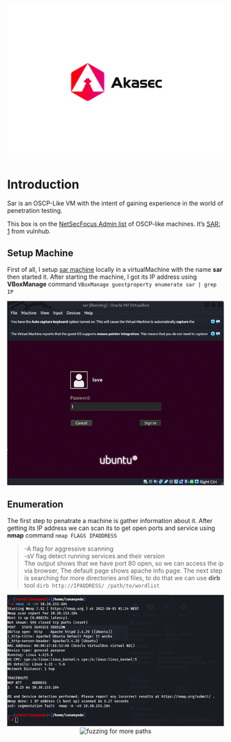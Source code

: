 <p align="center"><img src="https://github.com/AkaSec-1337-CyberSecurity-Club/Introduction/raw/main/light-14.jpg" alt="AkaSec 1337 CyberSecurity Club Logo"/><br></p>

# Introduction

Sar is an OSCP-Like VM with the intent of gaining experience in the world of penetration testing.

This box is on the <a href="https://docs.google.com/spreadsheets/d/1dwSMIAPIam0PuRBkCiDI88pU3yzrqqHkDtBngUHNCw8/edit#gid=0">NetSecFocus Admin list</a> of OSCP-like machines. It’s <a href="https://www.vulnhub.com/entry/sar-1,425/">SAR: 1</a> from vulnhub.

## Setup Machine

First of all, I setup <a href="https://www.vulnhub.com/entry/sar-1,425/">sar machine</a> locally in a virtualMachine with the name **sar** then started it.
After starting the machine, I got its IP address using **VBoxManage** command
`VBoxManage guestproperty enumerate sar | grep IP`
<p align="center"><img src="screenShots/SetupMachine.png" alt="Setting up the machine"/><br></p>

## Enumeration

The first step to penatrate a machine is gather information about it. After getting its IP address we can scan its to get open ports and service using **nmap** command
`nmap FLAGS IPADDRESS`
> -A flag for aggressive scanning<br>
> -sV flag detect running services and their version<br>
The output shows that we have port 80 open, so we can access the ip via browser, The default page shows apache info page.
The next step is searching for more directories and files, to do that we can use **dirb** tool
`dirb http://IPADDRESS/ /path/to/wordlist`
<p align="center"><img src="screenShots/Nmap.png" alt="Scan IP address with nmap"/><img src="screeShots/Dirb.png" alt="fuzzing for more paths"/><br></p>
